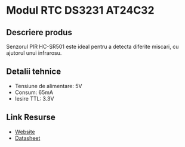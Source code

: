 # Modul RTC DS3231 AT24C32

## Descriere produs
Senzorul PIR HC-SR501 este ideal pentru a detecta diferite miscari, cu ajutorul unui infrarosu.

## Detalii tehnice
- Tensiune de alimentare: 5V
- Consum: 65mA
- Iesire TTL: 3.3V

## Link Resurse
- [Website](https://www.xab3.ro/produse/pir-hc-sr501)
- [Datasheet](Datasheet%20PIR.pdf)